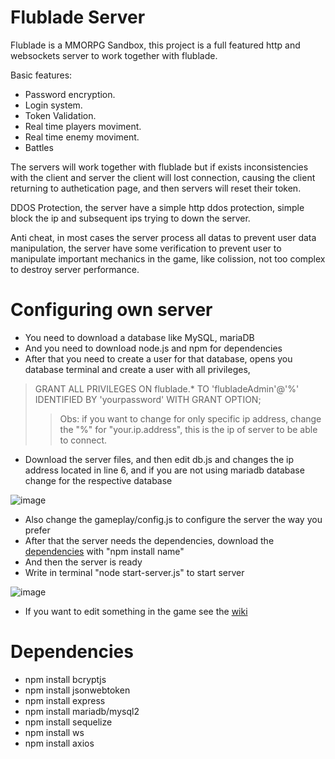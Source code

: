 # Flublade Server

Flublade is a MMORPG Sandbox, this project is a full featured http and websockets server to work together with flublade.

Basic features:
- Password encryption.
- Login system.
- Token Validation.
- Real time players moviment.
- Real time enemy moviment.
- Battles

The servers will work together with flublade but if exists inconsistencies with the client and server the client will lost connection, causing the client returning to authetication page, and then servers will reset their token.

DDOS Protection, the server have a simple http ddos protection, simple block the ip and subsequent ips trying to down the server.

Anti cheat, in most cases the server process all datas to prevent user data manipulation, the server have some verification to prevent user to manipulate important mechanics in the game, like colission, not too complex to destroy server performance.

# Configuring own server

- You need to download a database like MySQL, mariaDB
- And you need to download node.js and npm for dependencies
- After that you need to create a user for that database, opens you database terminal and create a user with all privileges,
> GRANT ALL PRIVILEGES ON flublade.* TO 'flubladeAdmin'@'%' IDENTIFIED BY 'yourpassword' WITH GRANT OPTION;
> > Obs: if you want to change for only specific ip address, change the "%" for "your.ip.address", this is the ip of server to be able to connect.
- Download the server files, and then edit db.js and changes the ip address located in line 6, and if you are not using mariadb database change for the respective database


![image](https://user-images.githubusercontent.com/106118473/236651857-845ca8e6-0471-44cb-99bb-8c65a84d4fd6.png)


- Also change the gameplay/config.js to configure the server the way you prefer
- After that the server needs the dependencies, download the [dependencies](https://github.com/LeandroTheDev/flublade_backend/tree/main#dependencies) with "npm install name"
- And then the server is ready
- Write in terminal "node start-server.js" to start server

![image](https://user-images.githubusercontent.com/106118473/236652006-d19962d9-2f60-46ba-8ae0-5cf136f2664b.png)


- If you want to edit something in the game see the [wiki](https://github.com/LeandroTheDev/flublade_backend/wiki)

# Dependencies
- npm install bcryptjs
- npm install jsonwebtoken
- npm install express
- npm install mariadb/mysql2
- npm install sequelize
- npm install ws
- npm install axios
